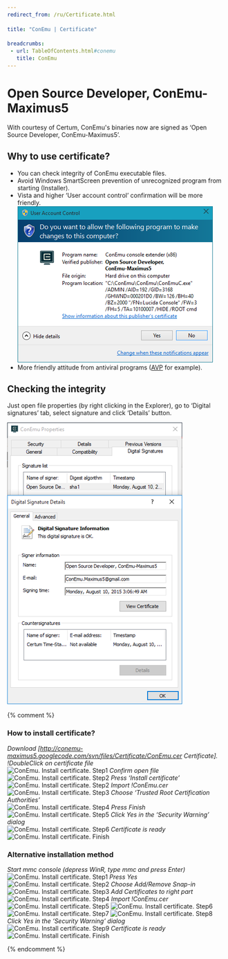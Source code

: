 ```yaml
---
redirect_from: /ru/Certificate.html

title: "ConEmu | Certificate"

breadcrumbs:
 - url: TableOfContents.html#conemu
   title: ConEmu
---
```


# Open Source Developer, ConEmu-Maximus5

With courtesy of Certum, ConEmu's binaries now are signed as ‘Open Source Developer, ConEmu-Maximus5’.

## Why to use certificate? <a id="Why_to_use_certificate"/>

* You can check integrity of ConEmu executable files.
* Avoid Windows SmartScreen prevention of unrecognized program from starting (Installer).
* Vista and higher ‘User account control’ confirmation will be more friendly.<br/>
		![ConEmu. UAC confirmation](/img/ConEmuUAC.png)
* More friendly attitude from antiviral programs ([AVP](http://www.kaspersky.com/) for example).

## Checking the integrity <a id="Checking_integrity"/>

Just open file properties (by right clicking in the Explorer),
go to ‘Digital signatures’ tab, select signature
and click ‘Details’ button.

![Checking digital signature](/img/DigitalSignature.png)


{% comment %}
### How to install certificate?
*Download [http://conemu-maximus5.googlecode.com/svn/files/Certificate/ConEmu.cer Certificate].*
*!DoubleClick on certificate file* <br/> <img src="http://conemu-maximus5.googlecode.com/svn/files/Certificate.Win8.En/Step1.png" title="ConEmu. Install certificate. Step1">
*Confirm open file* <br/> <img src="http://conemu-maximus5.googlecode.com/svn/files/Certificate.Win8.En/Step2a.png" title="ConEmu. Install certificate. Step2">
*Press ‘Install certificate’* <br/> <img src="http://conemu-maximus5.googlecode.com/svn/files/Certificate.Win8.En/Step2b.png" title="ConEmu. Install certificate. Step2">
*Import !ConEmu.cer* <br/> <img src="http://conemu-maximus5.googlecode.com/svn/files/Certificate.Win8.En/Step3.png" title="ConEmu. Install certificate. Step3">
*Choose ‘Trusted Root Certification Authorities’* <br/> <img src="http://conemu-maximus5.googlecode.com/svn/files/Certificate.Win8.En/Step4.png" title="ConEmu. Install certificate. Step4">
*Press _Finish_* <br/> <img src="http://conemu-maximus5.googlecode.com/svn/files/Certificate.Win8.En/Step5.png" title="ConEmu. Install certificate. Step5">
*Click _Yes_ in the ‘Security Warning’ dialog* <br/> <img src="http://conemu-maximus5.googlecode.com/svn/files/Certificate.Win8.En/Step6.png" title="ConEmu. Install certificate. Step6">
*Certificate is ready* <br/> <img src="http://conemu-maximus5.googlecode.com/svn/files/Certificate.Win8.En/StepFin.png" title="ConEmu. Install certificate. Finish">

### Alternative installation method
*Start mmc console (depress _WinR_, type _mmc_ and press _Enter_)* <br/> <img src="http://conemu-maximus5.googlecode.com/svn/files/Certificate.Win8.En/Mmc1.png" title="ConEmu. Install certificate. Step1">
*Press Yes* <br/> <img src="http://conemu-maximus5.googlecode.com/svn/files/Certificate.Win8.En/Mmc2.png" title="ConEmu. Install certificate. Step2">
*Choose Add/Remove Snap-in* <br/> <img src="http://conemu-maximus5.googlecode.com/svn/files/Certificate.Win8.En/Mmc3.png" title="ConEmu. Install certificate. Step3">
*Add _Certificates_ to right part* <br/> <img src="http://conemu-maximus5.googlecode.com/svn/files/Certificate.Win8.En/Mmc4.png" title="ConEmu. Install certificate. Step4">
*Import !ConEmu.cer* <br/> <img src="http://conemu-maximus5.googlecode.com/svn/files/Certificate.Win8.En/Mmc5.png" title="ConEmu. Install certificate. Step5">
<img src="http://conemu-maximus5.googlecode.com/svn/files/Certificate.Win8.En/Mmc6.png" title="ConEmu. Install certificate. Step6">
<img src="http://conemu-maximus5.googlecode.com/svn/files/Certificate.Win8.En/Step4.png" title="ConEmu. Install certificate. Step7">
<img src="http://conemu-maximus5.googlecode.com/svn/files/Certificate.Win8.En/Step5.png" title="ConEmu. Install certificate. Step8">
*Click _Yes_ in the ‘Security Warning’ dialog* <br/> <img src="http://conemu-maximus5.googlecode.com/svn/files/Certificate.Win8.En/Step6.png" title="ConEmu. Install certificate. Step9">
*Certificate is ready* <br/> <img src="http://conemu-maximus5.googlecode.com/svn/files/Certificate.Win8.En/StepFin.png" title="ConEmu. Install certificate. Finish">

{% endcomment %}
